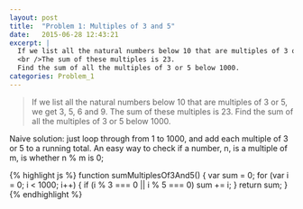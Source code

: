 ```yaml
---
layout: post
title:  "Problem 1: Multiples of 3 and 5"
date:   2015-06-28 12:43:21
excerpt: |
  If we list all the natural numbers below 10 that are multiples of 3 or 5, we get 3, 5, 6 and 9.
  <br />The sum of these multiples is 23.
  Find the sum of all the multiples of 3 or 5 below 1000.
categories: Problem_1
---
```


> If we list all the natural numbers below 10 that are multiples of 3 or 5, we get 3, 5, 6 and 9. The sum of these multiples is 23.
> Find the sum of all the multiples of 3 or 5 below 1000.


Naive solution: just loop through from 1 to 1000, and add each multiple of 3 or 5 to a running total. An easy way to check if a number, n, is a multiple of m,
is whether n % m is 0;

{% highlight js %}
function sumMultiplesOf3And5() {
  var sum = 0;
  for (var i = 0; i < 1000; i++) {
    if (i % 3 === 0 || i % 5 === 0) sum += i;
  }
  return sum;
}
{% endhighlight %}

